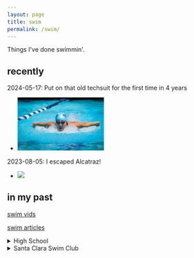 ```yaml
---
layout: page
title: swim
permalink: /swim/
---
```


Things I've done swimmin'.

## recently
2024-05-17: Put on that old techsuit for the first time in 4 years
- <img src="/assets/images/memo.jpg" width="200" style="margin:0">

2023-08-05: I escaped Alcatraz!
- <img src="/assets/images/alcatraz.jpg" width="200" style="margin:0">


## in my past
<a href="/swim-vids">swim vids</a>

<a href="/swim-articles">swim articles</a>

<details>
  <summary>High School</summary>
    <ul>
        <li>School record holder 50/100/200 freestyle</li>
        <li>CIF-CCS champion 500 freestyle (2016), 100/200 freestyle (2017), team champions (2015), 8x WCAL champion</li>
        <li>4-year NISCA All-American, 3x USA Swimming Scholastic All-American</li>
        <li>WCAL recold holder 200 free</li>
    </ul>
</details>

<details>
  <summary>Santa Clara Swim Club</summary>
    <ul>
        <li>2017 USA Swimming World Championship Trials qualifier, 2017 National Select Camp invitee</li>
        <li>2016 Winter Junior National Championships West finalist</li>
        <li>Multiple individual and relay records</li>
    </ul>
</details>